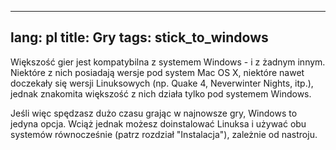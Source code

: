 
---
lang: pl
title: Gry
tags: stick_to_windows
---

Większość gier jest kompatybilna z systemem Windows - i z żadnym
innym. Niektóre z nich posiadają wersje pod system Mac OS X, niektóre
nawet doczekały się wersji Linuksowych (np. Quake 4, Neverwinter Nights,
itp.), jednak znakomita większość z nich działa tylko pod systemem Windows.

Jeśli więc spędzasz dużo czasu grając w najnowsze gry, Windows
to jedyna opcja. Wciąż jednak możesz doinstalować Linuksa i używać obu
systemów równocześnie (patrz rozdział "Instalacja"), zależnie od nastroju.

